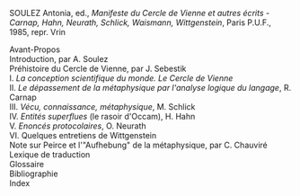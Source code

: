 SOULEZ Antonia, ed., _Manifeste du Cercle de Vienne et autres écrits - Carnap, Hahn, Neurath, Schlick, Waismann, Wittgenstein_, Paris P.U.F., 1985, repr. Vrin


Avant-Propos  
Introduction, par A. Soulez  
Préhistoire du Cercle de Vienne, par J. Sebestik  
I. _La conception scientifique du monde. Le Cercle de Vienne_  
II. _Le dépassement de la métaphysique par l'analyse logique du langage_, R. Carnap  
III. _Vécu, connaissance, métaphysique_, M. Schlick  
IV. _Entités superflues_ (le rasoir d'Occam), H. Hahn  
V. _Enoncés protocolaires_, O. Neurath  
VI. Quelques entretiens de Wittgenstein  
Note sur Peirce et l'"Aufhebung" de la métaphysique, par C. Chauviré  
Lexique de traduction  
Glossaire  
Bibliographie  
Index